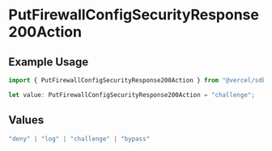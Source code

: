 # PutFirewallConfigSecurityResponse200Action

## Example Usage

```typescript
import { PutFirewallConfigSecurityResponse200Action } from "@vercel/sdk/models/putfirewallconfigop.js";

let value: PutFirewallConfigSecurityResponse200Action = "challenge";
```

## Values

```typescript
"deny" | "log" | "challenge" | "bypass"
```